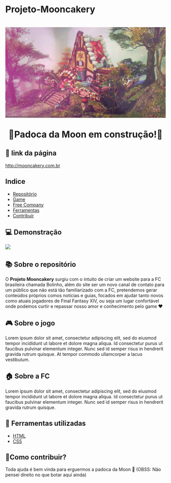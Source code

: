 # Projeto-Mooncakery

<h1 align="center">
    <img src="img/casa-fc-dia-com-filtro.png"/>
    <p>🚧Padoca da Moon em construção!🚧</p>
</h1>

<h2>🔗 link da página</h2>

<a href="http://mooncakery.com.br/index.html">http://mooncakery.com.br</a>

<h2>Indice</h2>

- [Repositório](#-Sobre-o-repositório)
- [Game](#-Sobre-o-jogo)
- [Free Company](#-Sobre-a-FC)
- [Ferramentas](#-Ferramentas-utilizadas)
- [Contribuir](#-Como-contribuir?)

<h2>💻 Demonstração</h2>
<img src="img/mooncakery.com.br_index.html.png"/>

<h2>📚 Sobre o repositório</h2>

O **Projeto Mooncakery** surgiu com o intuito de criar um website para a FC brasileira chamada Bolinho, além do site ser um novo canal de contato para um público que não está tão familiarizado com a FC, pretendemos gerar conteúdos próprios comos notícias e guias, focados em ajudar tanto novos como atuais jogadores de Final Fantasy XIV, ou seja um lugar confortável onde podemos curtir e repassar nosso amor e conhecimento pelo game ♥

<h2>🎮 Sobre o jogo</h2>

Lorem ipsum dolor sit amet, consectetur adipiscing elit, sed do eiusmod tempor incididunt ut labore et dolore magna aliqua. Id consectetur purus ut faucibus pulvinar elementum integer. Nunc sed id semper risus in hendrerit gravida rutrum quisque. At tempor commodo ullamcorper a lacus vestibulum.

<h2>🏠 Sobre a FC</h2>

Lorem ipsum dolor sit amet, consectetur adipiscing elit, sed do eiusmod tempor incididunt ut labore et dolore magna aliqua. Id consectetur purus ut faucibus pulvinar elementum integer. Nunc sed id semper risus in hendrerit gravida rutrum quisque.

<h2>🔨 Ferramentas utilizadas</h2>

- [HTML](https://www.learn-html.org)
- [CSS](https://developer.mozilla.org/pt-BR/docs/Web/CSS)

<h2>🚀Como contribuir?</h2>

Toda ajuda é bem vinda para erguermos a padoca da Moon 🧁 (OBSS: Não pensei direito no que botar aqui ainda)


